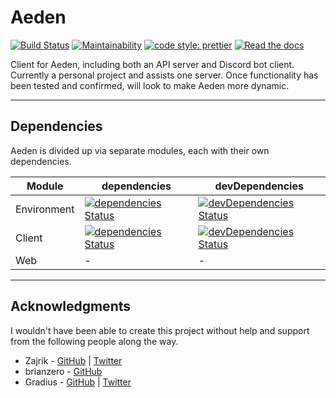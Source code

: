 # Aeden
[![Build Status](https://travis-ci.org/kata-codes/Aeden.svg?branch=master)](https://travis-ci.org/kata-codes/Aeden) [![Maintainability](https://api.codeclimate.com/v1/badges/2ae53bc5211fa6922146/maintainability)](https://codeclimate.com/github/kata-codes/Aeden/maintainability) [![code style: prettier](https://img.shields.io/badge/code_style-prettier-ff69b4.svg)](https://github.com/prettier/prettier) [![Read the docs](https://img.shields.io/badge/read%20the-docs-428bca.svg)](https://kata-codes.github.io/Aeden/)

Client for Aeden, including both an API server and Discord bot client.  Currently a personal project and assists one server.
Once functionality has been tested and confirmed, will look to make Aeden more dynamic.

-----

## Dependencies
Aeden is divided up via separate modules, each with their own dependencies.

|Module|dependencies|devDependencies|
|---|---|---|
|Environment|[![dependencies Status](https://david-dm.org/kata-codes/aeden/status.svg)](https://david-dm.org/kata-codes/aeden)|[![devDependencies Status](https://david-dm.org/kata-codes/aeden/dev-status.svg)](https://david-dm.org/kata-codes/aeden?type=dev)|||
|Client|[![dependencies Status](https://david-dm.org/kata-codes/aeden/status.svg?path=client)](https://david-dm.org/kata-codes/aeden?path=client)|[![devDependencies Status](https://david-dm.org/kata-codes/aeden/dev-status.svg?path=client)](https://david-dm.org/kata-codes/aeden?path=client&type=dev)||
|Web|-|-|

-----

## Acknowledgments
I wouldn't have been able to create this project without help and support from the following people along the way.

* Zajrik - [GitHub](https://github.com/zajrik) | [Twitter](https://twitter.com/zajrik)
* brianzero - [GitHub](https://github.com/brianzero)
* Gradius - [GitHub](https://github.com/gradiuscypher) | [Twitter](https://twitter.com/0xgradius)
